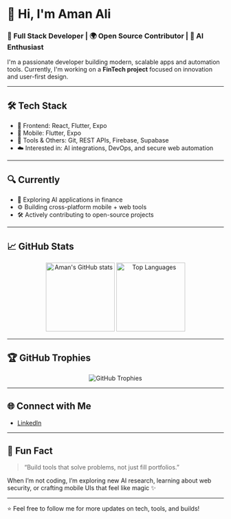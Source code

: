 # 👋 Hi, I'm Aman Ali

### 🚀 Full Stack Developer | 🌍 Open Source Contributor | 🤖 AI Enthusiast

I'm a passionate developer building modern, scalable apps and automation tools. Currently, I'm working on a **FinTech project** focused on innovation and user-first design.

---

## 🛠️ Tech Stack

- 💙 Frontend: React, Flutter, Expo  
- 📱 Mobile: Flutter, Expo  
- 🔧 Tools & Others: Git, REST APIs, Firebase, Supabase  
- ☁️ Interested in: AI integrations, DevOps, and secure web automation  

---

## 🔍 Currently

- 🧠 Exploring AI applications in finance
- ⚙️ Building cross-platform mobile + web tools
- 🛠️ Actively contributing to open-source projects

---

## 📈 GitHub Stats

<p align="center">
  <img src="https://github-readme-stats.vercel.app/api?username=spidervirus&show_icons=true&theme=radical" alt="Aman's GitHub stats" height="160"/>
  <img src="https://github-readme-stats.vercel.app/api/top-langs/?username=spidervirus&layout=compact&theme=radical" alt="Top Languages" height="160"/>
</p>

---

## 🏆 GitHub Trophies

<p align="center">
  <img src="https://github-profile-trophy.vercel.app/?username=spidervirus&theme=radical&margin-w=15&margin-h=15" alt="GitHub Trophies"/>
</p>

---

## 🌐 Connect with Me

- [LinkedIn](https://www.linkedin.com/in/amanmohd/)

---

## 🎯 Fun Fact

> “Build tools that solve problems, not just fill portfolios.”

When I’m not coding, I’m exploring new AI research, learning about web security, or crafting mobile UIs that feel like magic ✨

---

⭐️ Feel free to follow me for more updates on tech, tools, and builds!
